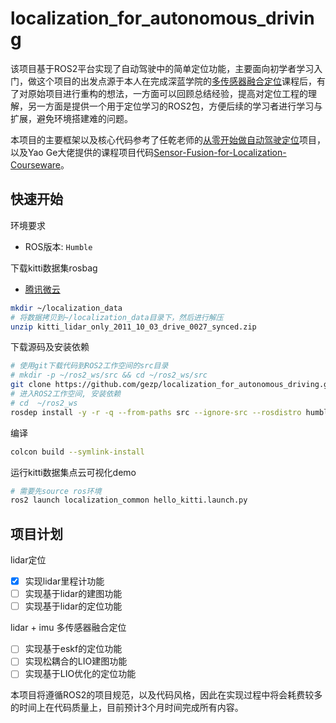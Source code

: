 # localization_for_autonomous_driving

该项目基于ROS2平台实现了自动驾驶中的简单定位功能，主要面向初学者学习入门，做这个项目的出发点源于本人在完成深蓝学院的[多传感器融合定位](https://www.shenlanxueyuan.com/course/558)课程后，有了对原始项目进行重构的想法，一方面可以回顾总结经验，提高对定位工程的理解，另一方面是提供一个用于定位学习的ROS2包，方便后续的学习者进行学习与扩展，避免环境搭建难的问题。

本项目的主要框架以及核心代码参考了任乾老师的[从零开始做自动驾驶定位](https://github.com/Little-Potato-1990/localization_in_auto_driving)项目，以及Yao Ge大佬提供的课程项目代码[Sensor-Fusion-for-Localization-Courseware](https://github.com/AlexGeControl/Sensor-Fusion-for-Localization-Courseware)。

## 快速开始

环境要求

* ROS版本: `Humble`

下载kitti数据集rosbag

* [腾讯微云](https://share.weiyun.com/Ck2PB1wp)

```bash
mkdir ~/localization_data
# 将数据拷贝到~/localization_data目录下，然后进行解压
unzip kitti_lidar_only_2011_10_03_drive_0027_synced.zip 
```

下载源码及安装依赖

```bash
# 使用git下载代码到ROS2工作空间的src目录
# mkdir -p ~/ros2_ws/src && cd ~/ros2_ws/src
git clone https://github.com/gezp/localization_for_autonomous_driving.git
# 进入ROS2工作空间, 安装依赖
# cd  ~/ros2_ws
rosdep install -y -r -q --from-paths src --ignore-src --rosdistro humble
```

编译

```bash
colcon build --symlink-install
```

运行kitti数据集点云可视化demo

```bash
# 需要先source ros环境
ros2 launch localization_common hello_kitti.launch.py
```

## 项目计划

lidar定位

- [x] 实现lidar里程计功能
- [ ] 实现基于lidar的建图功能
- [ ] 实现基于lidar的定位功能

lidar + imu 多传感器融合定位

- [ ] 实现基于eskf的定位功能
- [ ] 实现松耦合的LIO建图功能
- [ ] 实现基于LIO优化的定位功能

本项目将遵循ROS2的项目规范，以及代码风格，因此在实现过程中将会耗费较多的时间上在代码质量上，目前预计3个月时间完成所有内容。

